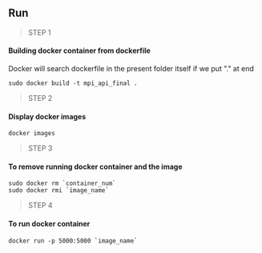 ## Run
> STEP 1
#### Building docker container from dockerfile 

Docker will search dockerfile in the present folder itself if we put "." at end
```
sudo docker build -t mpi_api_final .
```

> STEP 2
#### Display docker images 

```
docker images
```

> STEP 3
#### To remove running docker container and the image

```
sudo docker rm `container_num`
sudo docker rmi `image_name`
```

> STEP 4
#### To run docker container 

```
docker run -p 5000:5000 `image_name`
```



